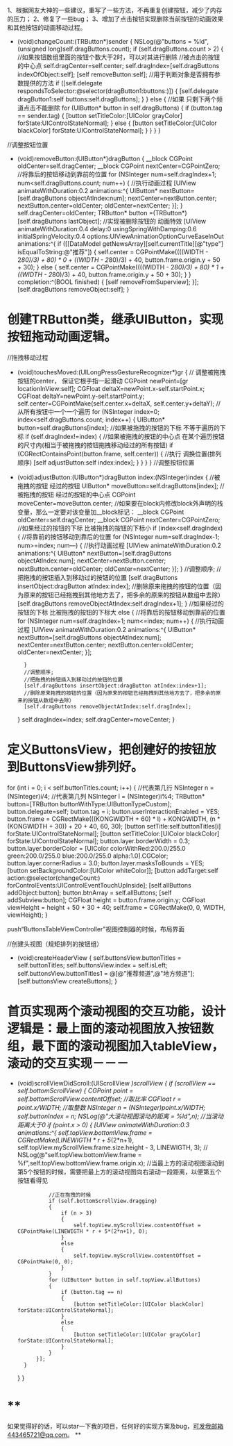 
1、根据网友大神的一些建议，重写了一些方法，不再重复创建按钮，减少了内存的压力；
2、修复了一些bug；
3、增加了点击按钮实现删除当前按钮的动画效果和其他按钮的动画移动过程。

- (void)changeCount:(TRButton*)sender
{
    NSLog(@"buttons = %ld",(unsigned long)self.dragButtons.count);
    if (self.dragButtons.count > 2)
    {
        //如果按钮数组里面的按钮个数大于2时，可以对其进行删除
        //被点击的按钮的中心点
        self.dragCenter=self.center;
        self.dragIndex=[self.dragButtons indexOfObject:self];
        [self removeButton:self];
        //用于判断对象是否拥有参数提供的方法
        if ([self.delegate respondsToSelector:@selector(dragButton1:buttons:)])
        {
            [self.delegate dragButton1:self buttons:self.dragButtons];
        }
    }
    else
    {
        //如果 只剩下两个频道点击不能删除
        for (UIButton* button in self.dragButtons)
        {
            if (button.tag == sender.tag)
            {
                [button setTitleColor:[UIColor grayColor] forState:UIControlStateNormal];
            }
            else
            {
                [button setTitleColor:[UIColor blackColor] forState:UIControlStateNormal];
            }
        }
    }
}

//调整按钮位置
- (void)removeButton:(UIButton*)dragButton
{
    __block CGPoint oldCenter=self.dragCenter;
    __block CGPoint nextCenter=CGPointZero;
    //将靠后的按钮移动到靠前的位置
    for (NSInteger num=self.dragIndex+1; num<self.dragButtons.count; num++)
    {
        //执行动画过程
        [UIView animateWithDuration:0.2 animations:^{
            UIButton* nextButton=[self.dragButtons objectAtIndex:num];
            nextCenter=nextButton.center;
            nextButton.center=oldCenter;
            oldCenter=nextCenter;
        }];
    }
    self.dragCenter=oldCenter;
    TRButton* button =(TRButton*)[self.dragButtons lastObject];
    //实现被删除按钮的 动画特效
    [UIView animateWithDuration:0.4 delay:0 usingSpringWithDamping:0.6 initialSpringVelocity:0.4 options:UIViewAnimationOptionCurveEaseInOut animations:^{
        if ([[DataModel getNewsArray][self.currentTitle][@"type"] isEqualToString:@"推荐"])
        {
            self.center = CGPointMake((((WIDTH - 2*80)/3) + 80) * 0 + ((WIDTH - 2*80)/3) + 40, button.frame.origin.y + 50 + 30);
        }
        else
        {
            self.center = CGPointMake((((WIDTH - 2*80)/3) + 80) * 1 + ((WIDTH - 2*80)/3) + 40, button.frame.origin.y + 50 + 30);
        }
    } completion:^(BOOL finished) {
        [self removeFromSuperview];
    }];
    [self.dragButtons removeObject:self];
}

# **创建TRButton类，继承UIButton，实现按钮拖动动画逻辑。**
//拖拽移动过程
- (void)touchesMoved:(UILongPressGestureRecognizer*)gr
{
    // 调整被拖拽按钮的center， 保证它根手指一起滑动
    CGPoint newPoint=[gr locationInView:self];
    CGFloat deltaX=newPoint.x-self.startPoint.x;
    CGFloat deltaY=newPoint.y-self.startPoint.y;
    self.center=CGPointMake(self.center.x+deltaX, self.center.y+deltaY);
    //从所有按钮中一个一个遍历
    for (NSInteger index=0; index<self.dragButtons.count; index++)
    {
        UIButton* button=self.dragButtons[index];
        //如果被拖拽的按钮的下标 不等于遍历的下标
        if (self.dragIndex!=index)
        {
            //如果被拖拽的按钮的中心点 在某个遍历按钮的尺寸内(相当于被拖拽的按钮拖拽移动经过的所有按钮)
            if (CGRectContainsPoint(button.frame, self.center))
            {
                //执行 调换位置(排列顺序)
                [self adjustButton:self index:index];
            }
        }
    }
}
//调整按钮位置
- (void)adjustButton:(UIButton*)dragButton index:(NSInteger)index
{
    //被拖拽的按钮 经过的按钮
    UIButton* moveButton=self.dragButtons[index];
    //被拖拽的按钮 经过的按钮的中心点
    CGPoint moveCenter=moveButton.center;
    //如果要在block内修改block外声明的栈变量，那么一定要对该变量加__block标记：
    __block CGPoint oldCenter=self.dragCenter;
    __block CGPoint nextCenter=CGPointZero;
    //如果经过的按钮的下标 比被拖拽的按钮的下标小
    if (index<self.dragIndex)
    {
        //将靠前的按钮移动到靠后的位置
        for (NSInteger num=self.dragIndex-1; num>=index; num—)
        {
            //执行动画过程
            [UIView animateWithDuration:0.2 animations:^{
                UIButton* nextButton=[self.dragButtons objectAtIndex:num];
                nextCenter=nextButton.center;
                nextButton.center=oldCenter;
                oldCenter=nextCenter;
            }];
        }
        //调整顺序;
        //把拖拽的按钮插入到移动过的按钮的位置
        [self.dragButtons insertObject:dragButton atIndex:index];
        //删除原来拖拽的按钮的位置（因为原来的按钮已经拖拽到其他地方去了，把多余的原来的按钮从数组中去除）
        [self.dragButtons removeObjectAtIndex:self.dragIndex+1];
    }
    //如果经过的按钮的下标 比被拖拽的按钮的下标大
    else
    {
        //将靠后的按钮移动到靠前的位置
        for (NSInteger num=self.dragIndex+1; num<=index; num++)
        {
            //执行动画过程
            [UIView animateWithDuration:0.2 animations:^{
                UIButton* nextButton=[self.dragButtons objectAtIndex:num];
                nextCenter=nextButton.center;
                nextButton.center=oldCenter;
                oldCenter=nextCenter;
            }];
           
        }
        //调整顺序;
        //把拖拽的按钮插入到移动过的按钮的位置
        [self.dragButtons insertObject:dragButton atIndex:index+1];
        //删除原来拖拽的按钮的位置（因为原来的按钮已经拖拽到其他地方去了，把多余的原来的按钮从数组中去除）
        [self.dragButtons removeObjectAtIndex:self.dragIndex];
    }
    self.dragIndex=index;
    self.dragCenter=moveCenter;
}

# **定义ButtonsView，把创建好的按钮放到ButtonsView排列好。**
for (int i = 0; i < self.buttonTitles.count; i++)
    {
        //代表第几行
        NSInteger n = (NSInteger)i/4;
        //代表第几列
        NSInteger l = (NSInteger)i%4;
        TRButton* button=[TRButton buttonWithType:UIButtonTypeCustom];
        button.delegate=self;
        button.tag = i;
        button.userInteractionEnabled = YES;
        button.frame = CGRectMake(((KONGWIDTH + 60) * l) + KONGWIDTH, (n * (KONGWIDTH + 30)) + 20 + 40, 60, 30);
        [button setTitle:self.buttonTitles[i] forState:UIControlStateNormal];
        [button setTitleColor:[UIColor blackColor] forState:UIControlStateNormal];
        button.layer.borderWidth = 0.3;
        button.layer.borderColor = [UIColor colorWithRed:200.0/255.0 green:200.0/255.0 blue:200.0/255.0 alpha:1.0].CGColor;
        button.layer.cornerRadius = 3.0;
        button.layer.masksToBounds = YES;
        [button setBackgroundColor:[UIColor whiteColor]];
        [button addTarget:self action:@selector(changeCount:) forControlEvents:UIControlEventTouchUpInside];
        [self.allButtons addObject:button];
        button.btnArray = self.allButtons;
        [self addSubview:button];
        CGFloat height = button.frame.origin.y;
        CGFloat viewHeight = height + 50 + 30 + 40;
        self.frame = CGRectMake(0, 0, WIDTH, viewHeight);
    }

push“ButtonsTableViewController”视图控制器的时候，布局界面

//创建头视图（规矩排列的按钮组）
- (void)createHeaderView
{
    self.buttonsView.buttonTitles = self.buttonTitles;
    self.buttonsView.index = self.isLeft;
    self.buttonsView.buttonTitles1 = @[@"推荐频道",@"地方频道"];
    [self.buttonsView createButtons];
}

# **首页实现两个滚动视图的交互功能，设计逻辑是：最上面的滚动视图放入按钮数组，最下面的滚动视图加入tableView，滚动的交互实现－－－**
- (void)scrollViewDidScroll:(UIScrollView *)scrollView
{
    if (scrollView == self.bottomScrollView)
    {
        CGPoint point = self.bottomScrollView.contentOffset;
        //取比率
        CGFloat r = point.x/WIDTH;
        //取整数
        NSInteger n = (NSInteger)point.x/WIDTH;
        self.buttonIndex = n;
        NSLog(@"大滚动视图滚动的距离 = %ld",n);
        //当滚动距离大于0
        if (point.x > 0)
        {
            [UIView animateWithDuration:0.3 animations:^{
                  self.topView.bottomView.frame = CGRectMake(LINEWIGTH * r + 5*(2*n+1), self.topView.myScrollView.frame.size.height - 3, LINEWIGTH, 3);
//                NSLog(@"self.topView.bottomView.frame = %f",self.topView.bottomView.frame.origin.x);
                //当最上方的滚动视图滚动到第5个按钮的时候，需要把最上方的滚动视图向右滚动一段距离，以便第五个按钮看得见
                
                //正在拖拽的时候
                if (self.bottomScrollView.dragging)
                {
                    if (n > 3)
                    {
                        self.topView.myScrollView.contentOffset = CGPointMake(LINEWIGTH * r + 5*(2*n+1), 0);
                    }
                    else
                    {
                        self.topView.myScrollView.contentOffset = CGPointMake(0, 0);
                    }
                }
                for (UIButton* button in self.topView.allButtons)
                {
                    if (button.tag == n)
                    {
                        [button setTitleColor:[UIColor blackColor] forState:UIControlStateNormal];
                    }
                    else
                    {
                        [button setTitleColor:[UIColor grayColor] forState:UIControlStateNormal];
                    }
                }
            }];
        }
    }
}

# **
如果觉得好的话，可以star一下我的项目，任何好的实现方案及bug，可发我邮箱443465721@qq.com。
**
